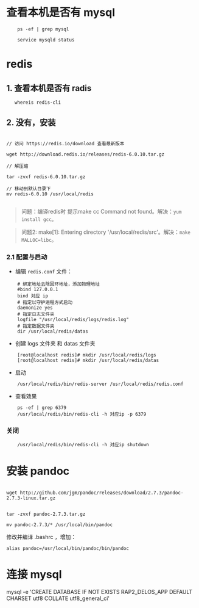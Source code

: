 
# 查看本机是否有 mysql

```
    ps -ef | grep mysql

    service mysqld status
```

# redis

## 1. 查看本机是否有 radis

```
   whereis redis-cli

```

## 2. 没有，安装

```

// 访问 https://redis.io/download 查看最新版本

wget http://download.redis.io/releases/redis-6.0.10.tar.gz

// 解压缩

tar -zvxf redis-6.0.10.tar.gz

// 移动到默认目录下
mv redis-6.0.10 /usr/local/redis


```

> 问题：编译redis时 提示make cc Command not found。解决：`yum install gcc`。

> 问题2: make[1]: Entering directory '/usr/local/redis/src'。解决：`make MALLOC=libc`。


### 2.1 配置与启动

- 编辑 `redis.conf` 文件：
```
    # 绑定地址去除回环地址，添加物理地址
    #bind 127.0.0.1
    bind 对应 ip
    # 指定以守护进程方式启动
    daemonize yes
    # 指定日志文件夹
    logfile "/usr/local/redis/logs/redis.log"
    # 指定数据文件夹
    dir /usr/local/redis/datas
```

- 创建 logs 文件夹 和 datas 文件夹

```
    [root@localhost redis]# mkdir /usr/local/redis/logs
    [root@localhost redis]# mkdir /usr/local/redis/datas 
```

- 启动

```
    /usr/local/redis/bin/redis-server /usr/local/redis/redis.conf
```

- 查看效果

```
    ps -ef | grep 6379 
    /usr/local/redis/bin/redis-cli -h 对应ip -p 6379 
```


### 关闭

```
    /usr/local/redis/bin/redis-cli -h 对应ip shutdown
```


# 安装 pandoc

```

wget http://github.com/jgm/pandoc/releases/download/2.7.3/pandoc-2.7.3-linux.tar.gz


tar -zvxf pandoc-2.7.3.tar.gz

mv pandoc-2.7.3/* /usr/local/bin/pandoc

```


修改并编译 .bashrc ，增加：
```
alias pandoc=/usr/local/bin/pandoc/bin/pandoc

```

# 连接 mysql

mysql -e 'CREATE DATABASE IF NOT EXISTS RAP2_DELOS_APP DEFAULT CHARSET utf8 COLLATE utf8_general_ci'

